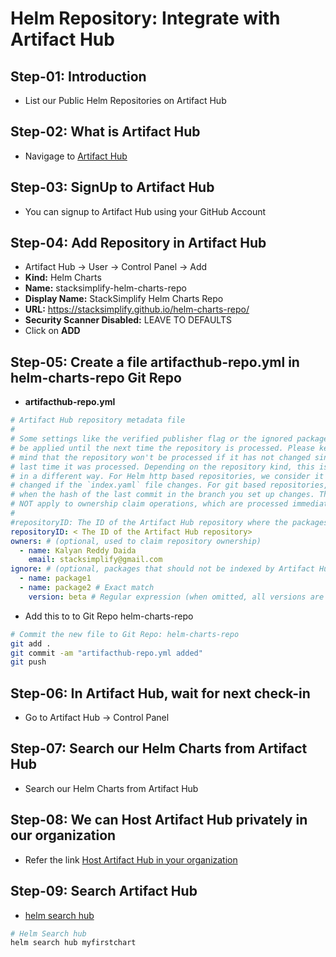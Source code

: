 # Helm Repository: Integrate with Artifact Hub

## Step-01: Introduction

- List our Public Helm Repositories on Artifact Hub

## Step-02: What is Artifact Hub

- Navigage to [Artifact Hub](https://artifacthub.io)

## Step-03: SignUp to Artifact Hub

- You can signup to Artifact Hub using your GitHub Account

## Step-04: Add Repository in Artifact Hub

- Artifact Hub -> User -> Control Panel -> Add
- **Kind:** Helm Charts
- **Name:** stacksimplify-helm-charts-repo
- **Display Name:** StackSimplify Helm Charts Repo
- **URL:** https://stacksimplify.github.io/helm-charts-repo/
- **Security Scanner Disabled:** LEAVE TO DEFAULTS
- Click on **ADD**

## Step-05: Create a file artifacthub-repo.yml in helm-charts-repo Git Repo

- **artifacthub-repo.yml**
```yaml
# Artifact Hub repository metadata file
#
# Some settings like the verified publisher flag or the ignored packages won't
# be applied until the next time the repository is processed. Please keep in
# mind that the repository won't be processed if it has not changed since the
# last time it was processed. Depending on the repository kind, this is checked
# in a different way. For Helm http based repositories, we consider it has
# changed if the `index.yaml` file changes. For git based repositories, it does
# when the hash of the last commit in the branch you set up changes. This does
# NOT apply to ownership claim operations, which are processed immediately.
#
#repositoryID: The ID of the Artifact Hub repository where the packages will be published to (optional, but it enables verified publisher)
repositoryID: < The ID of the Artifact Hub repository>
owners: # (optional, used to claim repository ownership)
  - name: Kalyan Reddy Daida
    email: stacksimplify@gmail.com
ignore: # (optional, packages that should not be indexed by Artifact Hub)
  - name: package1
  - name: package2 # Exact match
    version: beta # Regular expression (when omitted, all versions are ignored)
```
- Add this to to Git Repo helm-charts-repo
```sh
# Commit the new file to Git Repo: helm-charts-repo
git add .
git commit -am "artifacthub-repo.yml added"
git push
```

## Step-06: In Artifact Hub, wait for next check-in

- Go to Artifact Hub -> Control Panel

## Step-07: Search our Helm Charts from Artifact Hub

- Search our Helm Charts from Artifact Hub

## Step-08: We can Host Artifact Hub privately in our organization

- Refer the link [Host Artifact Hub in your organization](https://artifacthub.io/packages/helm/artifact-hub/artifact-hub)

## Step-09: Search Artifact Hub

- [helm search hub](https://helm.sh/docs/helm/helm_search_hub/)
```sh
# Helm Search hub
helm search hub myfirstchart
```
